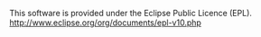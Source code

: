 
This software is provided under the Eclipse Public Licence (EPL).
http://www.eclipse.org/org/documents/epl-v10.php
